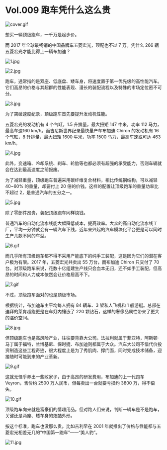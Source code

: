 # Vol.009 跑车凭什么这么贵

![cover.gif](https://cdn.jsdelivr.net/gh/XxLittleCxX/paperclip-static/009/cover.gif)

想买一辆顶级跑车，一千万是起步价。

而 2017 年全球最畅销的中国品牌车五菱宏光，顶配也不过 7 万。凭什么 266 辆五菱宏光才能比得上一辆布加迪？

![1.jpg](https://cdn.jsdelivr.net/gh/XxLittleCxX/paperclip-static/009/1.jpg)

![2.jpg](https://cdn.jsdelivr.net/gh/XxLittleCxX/paperclip-static/009/2.jpg)

跑车，通常指的是双座、低底盘、矮车身，将速度置于第一优先级的高性能汽车。它们高昂的价格与其超群的性能表现、漫长的装配流程以及特殊的市场定位密不可分。 

![3.jpg](https://cdn.jsdelivr.net/gh/XxLittleCxX/paperclip-static/009/3.jpg)

为了突破速度纪录，顶级跑车首先要提升发动机性能。

五菱宏光的发动机有 4 个气缸，1.5 升排量，最大扭矩 147 牛米，功率 112 马力，最高车速160 km/h。而吉尼斯世界纪录最快量产车布加迪 Chiron 的发动机有 16 个气缸，8 升排量，最大扭矩 1600 牛米，功率 1500 马力，最高车速或可达 463 km/h。

![4.jpg](https://cdn.jsdelivr.net/gh/XxLittleCxX/paperclip-static/009/4.jpg)

此外，变速箱、冷却系统、刹车、轮胎等也都必须有超强的承受能力，否则车辆就会在达到最高速度之前报废。

为了减轻重量，顶级跑车普遍采用碳纤维复合材料，相比传统钢结构，可以减轻 40~60% 的重量，却要付上 20 倍的价钱。这样的配置让顶级跑车的重量功率比不超过 2，是普通汽车的五分之一。

![5.jpg](https://cdn.jsdelivr.net/gh/XxLittleCxX/paperclip-static/009/5.jpg)

除了零部件昂贵，装配顶级跑车同样烧钱。

普通汽车的自动化流水线能大幅降低成本，提高效率。大众的高自动化流水线工厂，平均一分钟就会有一辆汽车下线，近年来兴起的汽车模块化平台更是可以同时生产几款不同的车型。

![6.gif](https://cdn.jsdelivr.net/gh/XxLittleCxX/paperclip-static/009/6.gif)

而几乎所有顶级跑车都不得不采用产能底下的纯手工装配，这是因为它们的潜在客户极为有限。2017 年，五菱宏光共卖出 55 万台，而布加迪 Chiron 只交付了 70 台。对顶级跑车来说，花数十亿组建生产线只会血本无归，还不如手工装配，但高昂的时间和人力成本依然会让价格居高不下。

![7.gif](https://cdn.jsdelivr.net/gh/XxLittleCxX/paperclip-static/009/7.gif)

不过，顶级跑车面对的也是顶级市场。

根据统计，布加迪车主平均每人拥有 84 辆车、3 架私人飞机和 1 艘游艇。总部在迪拜的莱肯超跑更是在车灯内镶嵌了 220 颗钻石，这样的奢侈品属性带来了更大的溢价空间。

![8.jpg](https://cdn.jsdelivr.net/gh/XxLittleCxX/paperclip-static/009/8.jpg)

但顶级跑车也是高风险产业，往往要背靠大公司。法拉利就属于菲亚特，阿斯顿·马丁属于福特，兰博基尼、保时捷、布加迪则都属于大众。汽车大公司不惜代价投资制造这些工程奇迹，很大程度上是为了秀肌肉、撑门面，同时完成技术储备，迎接随时可能到来的产业革新。

![9.gif](https://cdn.jsdelivr.net/gh/XxLittleCxX/paperclip-static/009/9.gif)

这就无怪乎养出一些败家子，由于高昂的研发费用，布加迪的上一代跑车 Veyron，售价约 2500 万人民币，但每卖出一台就要亏损约 3800 万，得不偿失。

![10.gif](https://cdn.jsdelivr.net/gh/XxLittleCxX/paperclip-static/009/10.gif)

顶级跑车向来就是富豪们的情趣用品。但对路人们来说，判断一辆车是不是跑车，关键还是两座、矮车身的炫酷外形。

按这个标准，跑车也没那么贵。比如吉利早在 2001 年就推出了价格与性能都与五菱宏光相差无几的“中国第一跑车”——“美人豹”。

![11.jpg](https://cdn.jsdelivr.net/gh/XxLittleCxX/paperclip-static/009/11.jpg)
